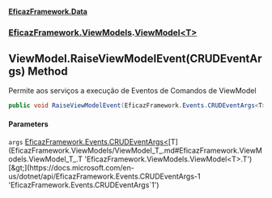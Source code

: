 #### [EficazFramework.Data](EficazFrameworkData.md 'EficazFramework Data')
### [EficazFramework.ViewModels](EficazFrameworkData.md#EficazFramework.ViewModels 'EficazFramework.ViewModels').[ViewModel&lt;T&gt;](EficazFramework.ViewModels/ViewModel_T_.md 'EficazFramework.ViewModels.ViewModel<T>')

## ViewModel<T>.RaiseViewModelEvent(CRUDEventArgs<T>) Method

Permite aos serviços a execução de Eventos de Comandos de ViewModel

```csharp
public void RaiseViewModelEvent(EficazFramework.Events.CRUDEventArgs<T> args);
```
#### Parameters

<a name='EficazFramework.ViewModels.ViewModel_T_.RaiseViewModelEvent(EficazFramework.Events.CRUDEventArgs_T_).args'></a>

`args` [EficazFramework.Events.CRUDEventArgs&lt;](https://docs.microsoft.com/en-us/dotnet/api/EficazFramework.Events.CRUDEventArgs-1 'EficazFramework.Events.CRUDEventArgs`1')[T](EficazFramework.ViewModels/ViewModel_T_.md#EficazFramework.ViewModels.ViewModel_T_.T 'EficazFramework.ViewModels.ViewModel<T>.T')[&gt;](https://docs.microsoft.com/en-us/dotnet/api/EficazFramework.Events.CRUDEventArgs-1 'EficazFramework.Events.CRUDEventArgs`1')